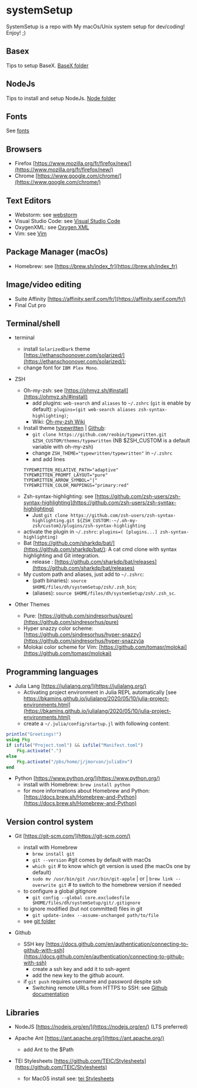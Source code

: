 # systemSetup
SystemSetup is a repo with My macOs/Unix system setup for dev/coding! Enjoy! ;)

## Basex
Tips to setup BaseX. [BaseX folder](basex/basex.md)

## NodeJs
Tips to install and setup NodeJs. [Node folder](nodejs/node.md)

## Fonts
See [fonts](fonts/fonts.md)

## Browsers
- Firefox [https://www.mozilla.org/fr/firefox/new/](https://www.mozilla.org/fr/firefox/new/)
- Chrome [https://www.google.com/chrome/](https://www.google.com/chrome/)

## Text Editors
- Webstorm: see [webstorm](webstorm/webstorm.md)
- Visual Studio Code: see [Visual Studio Code](visualStudioCode/vs.md)
- OxygenXML: see [Oxygen XML](oxygenXML/oxygenXML.md)
- Vim: see [Vim](vim/vim.md)

## Package Manager (macOs)
- Homebrew: see [https://brew.sh/index_fr](https://brew.sh/index_fr)

## Image/video editing
- Suite Affinity [https://affinity.serif.com/fr/](https://affinity.serif.com/fr/)
- Final Cut pro

## Terminal/shell
- terminal
    - install `SolarizedDark` theme [https://ethanschoonover.com/solarized/](https://ethanschoonover.com/solarized/);
    - change font for `IBM Plex Mono`.
- ZSH
    - Oh-my-zsh: see [https://ohmyz.sh/#install](https://ohmyz.sh/#install)
        - add plugins: `web-search` and `aliases` to `~/.zshrc` (`git` is enable by default): `plugins=(git web-search aliases zsh-syntax-highlighting)`;
    	- Wiki: [Oh-my-zsh Wiki](https://github.com/ohmyzsh/wiki/tree/main)
    - Install theme [typewritten](https://typewritten.dev/) | [Github](https://github.com/reobin/typewritten):
    	- `git clone https://github.com/reobin/typewritten.git $ZSH_CUSTOM/themes/typewritten` (NB $ZSH_CUSTOM is a default variable with oh-my-zsh)
	    - change `ZSH_THEME="typewritten/typewritten"` in `~/.zshrc`
	    - and add lines
	    ```shell
	    TYPEWRITTEN_RELATIVE_PATH="adaptive"
	    TYPEWRITTEN_PROMPT_LAYOUT="pure"
	    TYPEWRITTEN_ARROW_SYMBOL="|"
	    TYPEWRITTEN_COLOR_MAPPINGS="primary:red"
	    ```
    - Zsh-syntax-highlighting: see [https://github.com/zsh-users/zsh-syntax-highlighting](https://github.com/zsh-users/zsh-syntax-highlighting)
    	- Just `git clone https://github.com/zsh-users/zsh-syntax-highlighting.git ${ZSH_CUSTOM:-~/.oh-my-zsh/custom}/plugins/zsh-syntax-highlighting`
	- activate the plugin in `~/.zshrc`: `plugins=( [plugins...] zsh-syntax-highlighting)`
    - Bat [https://github.com/sharkdp/bat/](https://github.com/sharkdp/bat/): A cat cmd clone with syntax highlighting and Git integration.
        - release : [https://github.com/sharkdp/bat/releases](https://github.com/sharkdp/bat/releases)
    - My custom path and aliases, just add to `~/.zshrc`:
        - (path binaries): `source $HOME/files/dh/systemSetup/zsh/.zsh_bin`;
        - (aliases): `source $HOME/files/dh/systemSetup/zsh/.zsh_sc`.

- Other Themes
    - Pure: [https://github.com/sindresorhus/pure](https://github.com/sindresorhus/pure)
    - Hyper snazzy color scheme: [https://github.com/sindresorhus/hyper-snazzy](https://github.com/sindresorhus/hyper-snazzy)a
    - Molokai color scheme for Vim: [https://github.com/tomasr/molokai](https://github.com/tomasr/molokai)

## Programming languages
- Julia Lang [https://julialang.org/](https://julialang.org/)
    - Activating project environment in Julia REPL automatically [see https://bkamins.github.io/julialang/2020/05/10/julia-project-environments.html](https://bkamins.github.io/julialang/2020/05/10/julia-project-environments.html)
    - create a `~/.julia/config/startup.jl` with following content:
```julia
println("Greetings!")
using Pkg
if isfile("Project.toml") && isfile("Manifest.toml")
    Pkg.activate(".")
else
    Pkg.activate("/pbs/home/j/jmorvan/juliaEnv")
end
```

- Python [https://www.python.org/](https://www.python.org/)
    - install with Homebrew: `brew install python`
    - for more informations about Homebrew and Python: [https://docs.brew.sh/Homebrew-and-Python](https://docs.brew.sh/Homebrew-and-Python)

## Version control system
- Git [https://git-scm.com/](https://git-scm.com/)
    - install with Homebrew
        - `brew install git`
        - `git --version` #git comes by default with macOs
        - `which git` # to know which git version is used (the macOs one by default)
        - `sudo mv /usr/bin/git /usr/bin/git-apple` | or | `brew link --overwrite git` # to switch to the homebrew version if needed
    - to configure a global gitignore
        - `git config --global core.excludesfile $HOME/files/dh/systemSetup/git/.gitignore`
    - to ignore modified (but not committed) files in git
        - `git update-index --assume-unchanged path/to/file`
    - see [git folder](git/git.md)

- Github
    - SSH key [https://docs.github.com/en/authentication/connecting-to-github-with-ssh](https://docs.github.com/en/authentication/connecting-to-github-with-ssh)
        - create a ssh key and add it to ssh-agent
        - add the new key to the github acount.
    - if `git push` requires username and password despite ssh
    	- Switching remote URLs from HTTPS to SSH: see [Github documentation](https://docs.github.com/fr/get-started/getting-started-with-git/managing-remote-repositories#switching-remote-urls-from-https-to-ssh)

## Libraries
- NodeJS [https://nodejs.org/en/](https://nodejs.org/en/) (LTS preferred)

- Apache Ant [https://ant.apache.org/](https://ant.apache.org/)
    - add Ant to the $Path

- TEI Stylesheets [https://github.com/TEIC/Stylesheets](https://github.com/TEIC/Stylesheets)
    - for MacOS install see: [tei Stylesheets](teiStylesheets/teiStylesheets.md)
